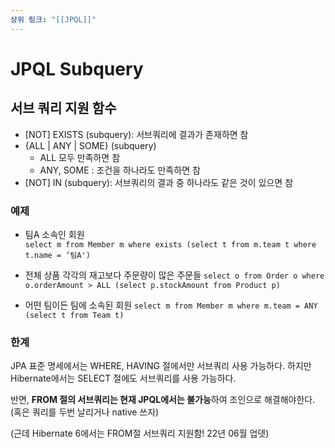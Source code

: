```yaml
---
상위 링크: "[[JPQL]]"
---
```

# JPQL Subquery
## 서브 쿼리 지원 함수
* \[NOT] EXISTS (subquery): 서브쿼리에 결과가 존재하면 참
* {ALL | ANY | SOME} (subquery)
	* ALL 모두 만족하면 참
	* ANY, SOME : 조건을 하나라도 만족하면 참
* \[NOT] IN (subquery): 서브쿼리의 결과 중 하나라도 같은 것이 있으면 참
### 예제
* 팀A 소속인 회원  
`select m from Member m where exists (select t from m.team t where t.name = ‘팀A')`

* 전체 상품 각각의 재고보다 주문량이 많은 주문들
`select o from Order o where o.orderAmount > ALL (select p.stockAmount from Product p)`

* 어떤 팀이든 팀에 소속된 회원
`select m from Member m where m.team = ANY (select t from Team t)`

### 한계

JPA 표준 명세에서는 WHERE, HAVING 절에서만 서브쿼리 사용 가능하다.
하지만 Hibernate에서는 SELECT 절에도 서브쿼리를 사용 가능하다.

반면, **FROM 절의 서브쿼리는 현재 JPQL에서는 불가능**하여 조인으로 해결해야한다.
(혹은 쿼리를 두번 날리거나 native 쓰자)

(근데 Hibernate 6에서는 FROM절 서브쿼리 지원함! 22년 06월 업뎃)